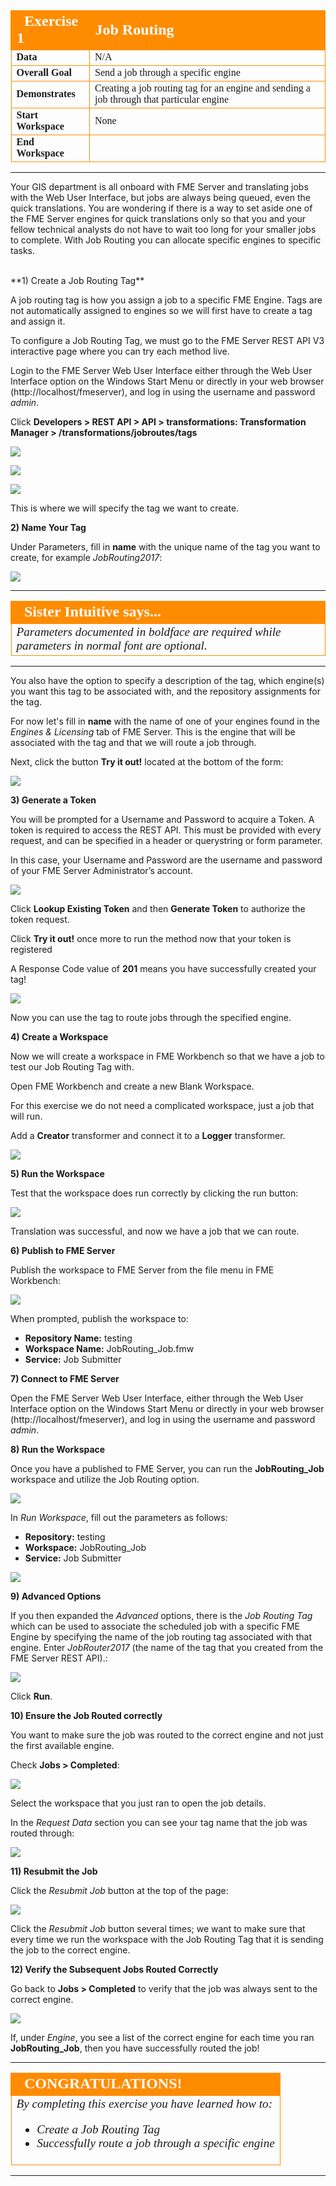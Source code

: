 <!--Exercise Section-->

<table style="border-spacing: 0px;border-collapse: collapse;font-family:serif">
<tr>
<td width=25% style="vertical-align:middle;background-color:darkorange;border: 2px solid darkorange">
<i class="fa fa-cogs fa-lg fa-pull-left fa-fw" style="color:white;padding-right: 12px;vertical-align:text-top"></i>
<span style="color:white;font-size:x-large;font-weight: bold">Exercise 1</span>
</td>
<td style="border: 2px solid darkorange;background-color:darkorange;color:white">
<span style="color:white;font-size:x-large;font-weight: bold">Job Routing</span>
</td>
</tr>

<tr>
<td style="border: 1px solid darkorange; font-weight: bold">Data</td>
<td style="border: 1px solid darkorange">N/A</td>
</tr>

<tr>
<td style="border: 1px solid darkorange; font-weight: bold">Overall Goal</td>
<td style="border: 1px solid darkorange">Send a job through a specific engine</td>
</tr>

<tr>
<td style="border: 1px solid darkorange; font-weight: bold">Demonstrates</td>
<td style="border: 1px solid darkorange">Creating a job routing tag for an engine and sending a job through that particular engine</td>
</tr>

<tr>
<td style="border: 1px solid darkorange; font-weight: bold">Start Workspace</td>
<td style="border: 1px solid darkorange">None</td>
</tr>

<tr>
<td style="border: 1px solid darkorange; font-weight: bold">End Workspace</td>
<td style="border: 1px solid darkorange"></td>
</tr>

</table>

---

Your GIS department is all onboard with FME Server and translating jobs with the Web User Interface, but jobs are always being queued, even the quick translations. You are wondering if there is a way to set aside one of the FME Server engines for quick translations only so that you and your fellow technical analysts do not have to wait too long for your smaller jobs to complete. With Job Routing you can allocate specific engines to specific tasks.


<br>
**1) Create a Job Routing Tag**

A job routing tag is how you assign a job to a specific FME Engine. Tags are not automatically assigned to engines so we will first have to create a tag and assign it.

To configure a Job Routing Tag, we must go to the FME Server REST API V3 interactive page where you can try each method live.

Login to the FME Server Web User Interface either through the Web User Interface option on the Windows Start Menu or directly in your web browser (http://localhost/fmeserver), and log in using the username and password *admin*.

Click **Developers &gt; REST API &gt; API &gt; transformations: Transformation Manager &gt; /transformations/jobroutes/tags**

![](./Images/4.432.DevelopersRestAPI.png)

![](./Images/4.401.RESTAPI_pageLink.png)

![](./Images/4.402.JobRouting_APIPost.png)

This is where we will specify the tag we want to create.

**2) Name Your Tag**

Under Parameters, fill in **name** with the unique name of the tag you want to create, for example *JobRouting2017*:

![](./Images/4.403.JobRouting_APIPostParameters.png)

---

<!--Sister Intuitive says...--> 

<table style="border-spacing: 0px">
<tr>
<td style="vertical-align:middle;background-color:darkorange;border: 2px solid darkorange">
<i class="fa fa-quote-left fa-lg fa-pull-left fa-fw" style="color:white;padding-right: 12px;vertical-align:text-top"></i>
<span style="color:white;font-size:x-large;font-weight: bold;font-family:serif">Sister Intuitive says...</span>
</td>
</tr>

<tr>
<td style="border: 1px solid darkorange">
<span style="font-family:serif; font-style:italic; font-size:larger">
Parameters documented in boldface are required while parameters in normal font are optional.
</span>
</td>
</tr>
</table>

---

You also have the option to specify a description of the tag, which engine(s) you want this tag to be associated with, and the repository assignments for the tag.

For now let's fill in **name** with the name of one of your engines found in the *Engines & Licensing* tab of FME Server. This is the engine that will be associated with the tag and that we will route a job through.

Next, click the button **Try it out!** located at the bottom of the form:

![](./Images/4.404.JobRouting_APIPost1.png)

**3) Generate a Token**

You will be prompted for a Username and Password to acquire a Token. A token is required to access the REST API. This must be provided with every request, and can be specified in a header or querystring or form parameter.

In this case, your Username and Password are the username and password of your FME Server Administrator’s account.

![](./Images/4.405.JobRouting_APIGetParameters2.png)

Click **Lookup Existing Token** and then **Generate Token** to authorize the token request.

Click **Try it out!** once more to run the method now that your token is registered

A Response Code value of **201** means you have successfully created your tag!

![](./Images/4.406.JobRouting_APIPostPrintOut.png)

Now you can use the tag to route jobs through the specified engine.

**4) Create a Workspace**

Now we will create a workspace in FME Workbench so that we have a job to test our Job Routing Tag with.

Open FME Workbench and create a new Blank Workspace.

For this exercise we do not need a complicated workspace, just a job that will run.

Add a **Creator** transformer and connect it to a **Logger** transformer.

![](./Images/4.407.jobRouting_workspace1.png)

**5) Run the Workspace**

Test that the workspace does run correctly by clicking the run button:

![](./Images/4.431.RunButton.png)

Translation was successful, and now we have a job that we can route. 

**6) Publish to FME Server**

Publish the workspace to FME Server from the file menu in FME Workbench:

![](./Images/4.408.publishToServer.png)

When prompted, publish the workspace to:

- **Repository Name:** testing
- **Workspace Name:** JobRouting_Job.fmw
- **Service:** Job Submitter

**7) Connect to FME Server**

Open the FME Server Web User Interface, either through the Web User Interface option on the Windows Start Menu or directly in your web browser (http://localhost/fmeserver), and log in using the username and password *admin*.

**8) Run the Workspace**

Once you have a published to FME Server, you can run the **JobRouting_Job** workspace and utilize the Job Routing option.

![](./Images/4.409.RunJob.png)

In *Run Workspace*, fill out the parameters as follows:

- **Repository:** testing
- **Workspace:** JobRouting_Job
- **Service:** Job Submitter 

![](./Images/4.410.runWorkspace.png)

**9) Advanced Options**

If you then expanded the *Advanced* options, there is the *Job Routing Tag* which can be used to associate the scheduled job with a specific FME Engine by specifying the name of the job routing tag associated with that engine. Enter *JobRouter2017* (the name of the tag that you created from the FME Server REST API).:

![](./Images/4.411.runWorkspaceAdvancedOptions.png)

Click **Run**.

**10) Ensure the Job Routed correctly**

You want to make sure the job was routed to the correct engine and not just the first available engine.

Check **Jobs &gt; Completed**:

![](./Images/4.412.Job_Completed_area.png)

Select the workspace that you just ran to open the job details.

In the *Request Data* section you can see your tag name that the job was routed through: 

![](./Images/4.413.jobRouting_finalCheck.png)

**11) Resubmit the Job**

Click the *Resubmit Job* button at the top of the page:

![](./Images/4.414.JobRouting_resubmitButton.png)

Click the *Resubmit Job* button several times; we want to make sure that every time we run the workspace with the Job Routing Tag that it is sending the job to the correct engine.

**12) Verify the Subsequent Jobs Routed Correctly**

Go back to **Jobs &gt; Completed** to verify that the job was always sent to the correct engine.

![](./Images/4.415.JobRouting_engineCheck.png)

If, under *Engine*, you see a list of the correct engine for each time you ran **JobRouting_Job**, then you have successfully routed the job!

---

<!--Exercise Congratulations Section--> 

<table style="border-spacing: 0px">
<tr>
<td style="vertical-align:middle;background-color:darkorange;border: 2px solid darkorange">
<i class="fa fa-thumbs-o-up fa-lg fa-pull-left fa-fw" style="color:white;padding-right: 12px;vertical-align:text-top"></i>
<span style="color:white;font-size:x-large;font-weight: bold;font-family:serif">CONGRATULATIONS!</span>
</td>
</tr>

<tr>
<td style="border: 1px solid darkorange">
<span style="font-family:serif; font-style:italic; font-size:larger">
By completing this exercise you have learned how to:
<br>
<ul><li>Create a Job Routing Tag</li>
<li>Successfully route a job through a specific engine</li>
</ul>
</span>
</td>
</tr>
</table>

---

